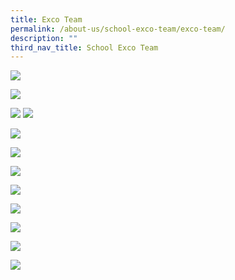 ```yaml
---
title: Exco Team
permalink: /about-us/school-exco-team/exco-team/
description: ""
third_nav_title: School Exco Team
---
```

![](/images/Nick%20Chan%20Profile%20(Blue).svg)

![](/images/SL%20-%20Guan%20Kiat%20Profile%20(Blue).svg)

![](/images/SL%20-%20Vincent%20Tan%20Profile%20(Blue).svg)
![](/images/D%20-%20Priscilla%20Profile%20(Red).svg)

![](/images/D%20-%20Bee%20Sun%20Profile%20(Red).svg)

![](/images/D%20-%20Doreen%20Profile%20(Red).svg)

![](/images/H%20-%20Irfan%20Profile%20(Grey).svg)

![](/images/H%20-%20Siu%20Yin%20Profile%20(Grey).svg)

![](/images/H%20-%20Alvin%20Profile%20(Grey).svg)

![](/images/H%20-%20John%20Tan%20Profile%20(Grey).svg)

![](/images/H%20-%20Wee%20Chuen%20Profile%20(Grey).svg)

![](/images/H%20-%20Woon%20Foong%20Profile%20(Grey).svg)

